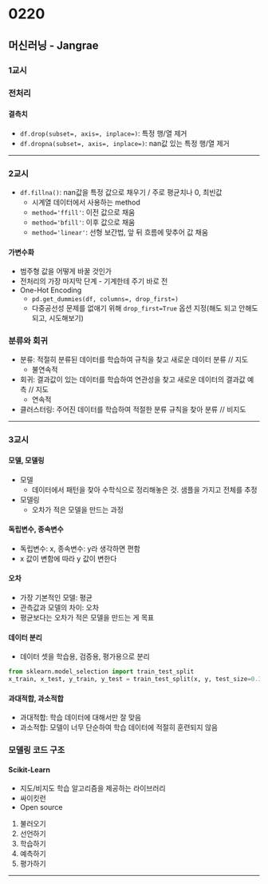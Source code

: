 # 0220

## 머신러닝 - Jangrae

### 1교시

### 전처리
#### 결측치
- ``df.drop(subset=, axis=, inplace=)``: 특정 행/열 제거
- ``df.dropna(subset=, axis=, inplace=)``: nan값 있는 특정 행/열 제거
---
### 2교시
- ``df.fillna()``: nan값을 특정 값으로 채우기 / 주로 평균치나 0, 최빈값
    - 시계열 데이터에서 사용하는 method
    - `method='ffill'`: 이전 값으로 채움
    - `method='bfill'`: 이후 값으로 채움
    - `method='linear'`: 선형 보간법, 앞 뒤 흐름에 맞추어 값 채움

#### 가변수화
- 범주형 값을 어떻게 바꿀 것인가
- 전처리의 가장 마지막 단계 - 기계한테 주기 바로 전
- One-Hot Encoding
    - ``pd.get_dummies(df, columns=, drop_first=)``
    - 다중공선성 문제를 없애기 위해 ``drop_first=True`` 옵션 지정(해도 되고 안해도 되고, 시도해보기)

### 분류와 회귀
- 분류: 적절히 분류된 데이터를 학습하여 규칙을 찾고 새로운 데이터 분류 // 지도
    - 불연속적
- 회귀: 결과값이 있는 데이터를 학습하여 연관성을 찾고 새로운 데이터의 결과값 예측 // 지도
    - 연속적
- 클러스터링: 주어진 데이터를 학습하여 적절한 분류 규칙을 찾아 분류 // 비지도
---
### 3교시
#### 모델, 모델링
- 모델
    - 데이터에서 패턴을 찾아 수학식으로 정리해놓은 것. 샘플을 가지고 전체를 추정
- 모델링
    - 오차가 적은 모델을 만드는 과정

#### 독립변수, 종속변수
- 독립변수: x, 종속변수: y라 생각하면 편함
- x 값이 변함에 따라 y 값이 변한다

#### 오차
- 가장 기본적인 모델: 평균
- 관측값과 모델의 차이: 오차
- 평균보다는 오차가 적은 모델을 만드는 게 목표

#### 데이터 분리
- 데이터 셋을 학습용, 검증용, 평가용으로 분리
```python
from sklearn.model_selection import train_test_split
x_train, x_test, y_train, y_test = train_test_split(x, y, test_size=0.3)
```

#### 과대적합, 과소적합
- 과대적합: 학습 데이터에 대해서만 잘 맞음
- 과소적합: 모델이 너무 단순하여 학습 데이터에 적절히 훈련되지 않음

### 모델링 코드 구조

#### Scikit-Learn
- 지도/비지도 학습 알고리즘을 제공하는 라이브러리
- 싸이킷런
- Open source
1. 불러오기
2. 선언하기
3. 학습하기
4. 예측하기
5. 평가하기

---
